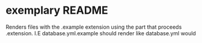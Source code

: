 # exemplary README

Renders files with the .example extension using the part that proceeds .extension. I.E database.yml.example should render like database.yml would

